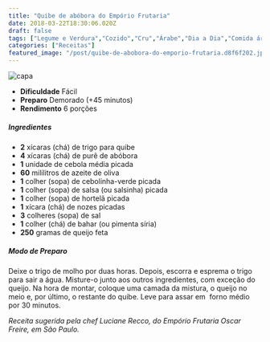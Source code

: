 ```yaml
---
title: "Quibe de abóbora do Empório Frutaria"
date: 2018-03-22T18:30:06.020Z
draft: false
tags: ["Legume e Verdura","Cozido","Cru","Árabe","Dia a Dia","Comida árabe","Receitas","Receitas de Restaurantes","Receitas simples e fáceis","Vegetarianismo"]
categories: ["Receitas"]
featured_image: "/post/quibe-de-abobora-do-emporio-frutaria.d8f6f202.jpg"
---
```


![capa](/post/quibe-de-abobora-do-emporio-frutaria.d8f6f202.jpg)

*   **Dificuldade** Fácil
*   **Preparo** Demorado (+45 minutos)
*   **Rendimento** 6 porções

##### Ingredientes

*   **2** xícaras (chá) de trigo para quibe
*   **4** xícaras (chá) de purê de abóbora
*   **1** unidade de cebola média picada
*   **60** mililitros de azeite de oliva
*   **1** colher (sopa) de cebolinha-verde picada
*   **1** colher (sopa) de salsa (ou salsinha) picada
*   **1** colher (sopa) de hortelã picada
*   **1** xícara (chá) de nozes picadas
*   **3** colheres (sopa) de sal
*   **1** colher (chá) de bahar (ou pimenta síria)
*   **250** gramas de queijo feta

##### Modo de Preparo

Deixe o trigo de molho por duas horas. Depois, escorra e esprema o trigo para sair a água. Misture-o junto aos outros ingredientes, com exceção do queijo. Na hora de montar, coloque uma camada da mistura, o queijo no meio e, por último, o restante do quibe. Leve para assar em  forno médio por 30 minutos.

_Receita sugerida pela chef Luciane Recco, do Empório Frutaria Oscar Freire, em São Paulo._
